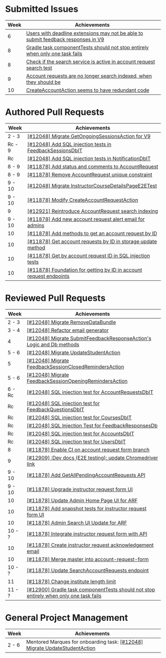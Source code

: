 # Submitted Issues

| Week | Achievements |
| ---- | ------------ |
|  6      | [Users with deadline extensions may not be able to submit feedback responses in V9](https://github.com/TEAMMATES/teammates/pull/12774) | <!-- 240223          -->
|  8      | [Gradle task componentTests should not stop entirely when only one task fails](https://github.com/TEAMMATES/teammates/pull/12900) | <!-- 240315          -->
|  8      | [Check if the search service is active in account request search test](https://github.com/TEAMMATES/teammates/pull/12901) | <!-- 240315          -->
|  9      | [Account requests are no longer search indexed, when they should be](https://github.com/TEAMMATES/teammates/pull/12921) | <!-- 240321          -->
| 10      | [CreateAccountAction seems to have redundant code](https://github.com/TEAMMATES/teammates/pull/12954) | <!-- 240328          -->

# Authored Pull Requests

| Week | Achievements |
| ---- | ------------ |
|  2 -  3 | [[#12048] Migrate GetOngoingSessionsAction for V9](https://github.com/TEAMMATES/teammates/pull/12710) | <!-- 240122 - 240203 -->
| Rc -  9 | [[#12048] Add SQL injection tests in FeedbackSessionsDbIT](https://github.com/TEAMMATES/teammates/pull/12857) | <!-- 240228 - 240318 -->
| Rc      | [[#12048] Add SQL injection tests in NotificationDbIT](https://github.com/TEAMMATES/teammates/pull/12858) | <!-- 240229 - 240303 -->
|  8 -  9 | [[#11878] Add status and comments to AccountRequest](https://github.com/TEAMMATES/teammates/pull/12898) | <!-- 240315 - 240319 -->
|  8 -  9 | [[#11878] Remove AccountRequest unique constraint](https://github.com/TEAMMATES/teammates/pull/12899) | <!-- 240315 - 240319 -->
|  9 - 10 | [[#12048] Migrate InstructorCourseDetailsPageE2ETest](https://github.com/TEAMMATES/teammates/pull/12908) | <!-- 240318 - 240327 -->
|  9 - 10 | [[#11878] Modify CreateAccountRequestAction](https://github.com/TEAMMATES/teammates/pull/12913) | <!-- 240319 - 240325 -->
|  9      | [[#12921] Reintroduce AccountRequest search indexing](https://github.com/TEAMMATES/teammates/pull/12923) | <!-- 240321 - 240322 -->
|  9 - 10 | [[#11878] Add new account request alert email for admins](https://github.com/TEAMMATES/teammates/pull/12926) | <!-- 240323 - 240325 -->
| 10      | [[#11878] Add methods to get an account request by ID](https://github.com/TEAMMATES/teammates/pull/12953) | <!-- 240328 - 240328 -->
| 10      | [[#11878] Get account requests by ID in storage update method](https://github.com/TEAMMATES/teammates/pull/12955) | <!-- 240328 - 240329 -->
| 10      | [[#11878] Get by account request ID in SQL injection tests](https://github.com/TEAMMATES/teammates/pull/12956) | <!-- 240328 - 240329 -->
| 10      | [[#11878] Foundation for getting by ID in account request endpoints](https://github.com/TEAMMATES/teammates/pull/12957) | <!-- 240328 - 240329 -->

# Reviewed Pull Requests

| Week | Achievements |
| ---- | ------------ |
|  2 -  3 | [[#12048] Migrate RemoveDataBundle](https://github.com/TEAMMATES/teammates/pull/12709) | <!-- 240128 - 240202 -->
|  3 -  4 | [[#12048] Refactor email generator](https://github.com/TEAMMATES/teammates/pull/12723) | <!-- 240204 - 240206 -->
|  4      | [[#12048] Migrate SubmitFeedbackResponseAction's Logic and Db methods](https://github.com/TEAMMATES/teammates/pull/12732) | <!-- 240207          -->
|  5 -  6 | [[#12048] Migrate UpdateStudentAction](https://github.com/TEAMMATES/teammates/pull/12727) | <!-- 240213 - 240225 -->
|  5      | [[#12048] Migrate FeedbackSessionClosedRemindersAction](https://github.com/TEAMMATES/teammates/pull/12738) | <!-- 240214          -->
|  5 -  6 | [[#12048] Migrate FeedbackSessionOpeningRemindersAction](https://github.com/TEAMMATES/teammates/pull/12739) | <!-- 240214 - 240223 -->
|  6 - Rc | [[#12048] SQL injection test for AccountRequestsDbIT](https://github.com/TEAMMATES/teammates/pull/12788) | <!-- 240225 - 240229 -->
| Rc      | [[#12048] SQL injection test for FeedbackQuestionsDbIT](https://github.com/TEAMMATES/teammates/pull/12847) | <!-- 240227          -->
| Rc      | [[#12048] SQL injection test for CoursesDbIT](https://github.com/TEAMMATES/teammates/pull/12801) | <!-- 240227 - 240229 -->
| Rc      | [[#12048] SQL Injection Test for FeedbackResponsesDb](https://github.com/TEAMMATES/teammates/pull/12848) | <!-- 240229          -->
| Rc      | [[#12048] SQL injection test for AccountsDbIT](https://github.com/TEAMMATES/teammates/pull/12800) | <!-- 240229          -->
| Rc      | [[#12048] SQL injection test for UsersDbIT](https://github.com/TEAMMATES/teammates/pull/12851) | <!-- 240229          -->
|  8      | [[#11878] Enable CI on account request form branch](https://github.com/TEAMMATES/teammates/pull/12888) | <!-- 240312          -->
|  9      | [[#12909] :Dev docs (E2E testing): update Chromedriver link](https://github.com/TEAMMATES/teammates/pull/12924) | <!-- 240322          -->
|  9 - 10 | [[#11878] Add GetAllPendingAccountRequests API](https://github.com/TEAMMATES/teammates/pull/12927) | <!-- 240324 - 240325 -->
|  9 - 10 | [[#11878] Upgrade instructor request form UI](https://github.com/TEAMMATES/teammates/pull/12929) | <!-- 240324 - 240327 -->
| 10      | [[#11878] Update Admin Home Page UI for ARF](https://github.com/TEAMMATES/teammates/pull/12933) | <!-- 240327          -->
| 10      | [[#11878] Add snapshot tests for instructor request form UI](https://github.com/TEAMMATES/teammates/pull/12942) | <!-- 240327          -->
| 10      | [[#11878] Admin Search UI Update for ARF](https://github.com/TEAMMATES/teammates/pull/12945) | <!-- 240327          -->
| 10 -  ? | [[#11878] Integrate instructor request form with API](https://github.com/TEAMMATES/teammates/pull/12943) | <!-- 240327 -      ? -->
| 10      | [[#11878] Create instructor request acknowledgement email](https://github.com/TEAMMATES/teammates/pull/12944) | <!-- 240327 - 240330 -->
| 10      | [[#11878] Merge master into account-request-form](https://github.com/TEAMMATES/teammates/pull/12972) | <!-- 240330 - 240331 -->
| 10 -  ? | [[#11878] Update SearchAccountRequests endpoint](https://github.com/TEAMMATES/teammates/pull/12950) | <!-- 240331 -      ? -->
| 11      | [[#11878] Change institute length limit](https://github.com/TEAMMATES/teammates/pull/12974) | <!-- 240402          -->
| 11 -  ? | [[#12900] Gradle task componentTests should not stop entirely when only one task fails](https://github.com/TEAMMATES/teammates/pull/12963) | <!-- 240402 -      ? -->

# General Project Management

| Week | Achievements |
| ---- | ------------ |
|  2 -  6 | Mentored Marques for onboarding task: [[#12048] Migrate UpdateStudentAction](https://github.com/TEAMMATES/teammates/pull/12727) | <!-- 240128 - 240225 -->
